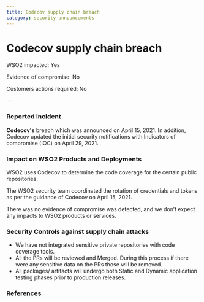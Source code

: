 ```yaml
---
title: Codecov supply chain breach
category: security-announcements
---
```


# Codecov supply chain breach

<p class="doc-info">WSO2 impacted: Yes</p>
<p class="doc-info">Evidence of compromise: No</p>
<p class="doc-info">Customers actions required: No</p>
---

### Reported Incident
**Codecov's** breach which was announced on April 15, 2021. In addition, Codecov updated the initial security notifications with Indicators of compromise (IOC) on April 29, 2021.


### Impact on WSO2 Products and Deployments
WSO2 uses Codecov to determine the code coverage for the certain public repositories. 

The WSO2 security team coordinated the rotation of credentials and tokens as per the guidance of Codecov on April 15, 2021. 

There was no evidence of compromise was detected, and we don’t expect any impacts to WSO2 products or services.


### Security Controls against supply chain attacks
* We have not integrated sensitive private repositories with code coverage tools.
* All the PRs will be reviewed and Merged. During this process if there were any sensitive data on the PRs those will be removed.
* All packages/ artifacts will undergo both Static and Dynamic application testing phases prior to production releases.


### References
[^1]: [https://about.codecov.io/security-update/](https://about.codecov.io/security-update/)
